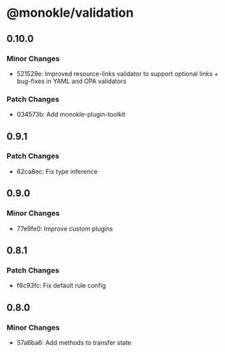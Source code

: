 # @monokle/validation

## 0.10.0

### Minor Changes

- 521529e: Improved resource-links validator to support optional links + bug-fixes in YAML and OPA validators

### Patch Changes

- 034573b: Add monokle-plugin-toolkit

## 0.9.1

### Patch Changes

- 62ca8ec: Fix type inference

## 0.9.0

### Minor Changes

- 77e9fe0: Improve custom plugins

## 0.8.1

### Patch Changes

- f6c93fc: Fix default rule config

## 0.8.0

### Minor Changes

- 57a6ba6: Add methods to transfer state
